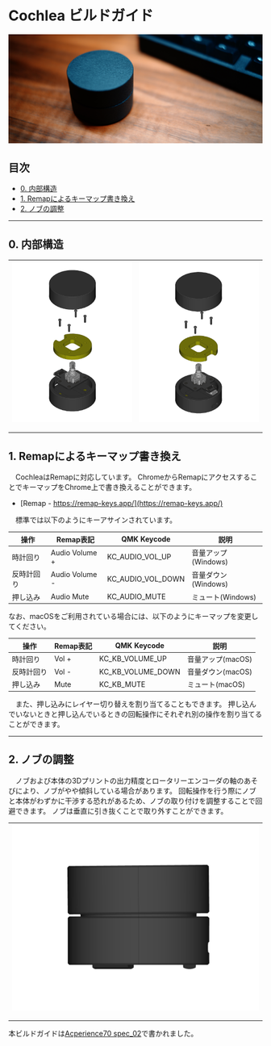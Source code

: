 # Cochlea ビルドガイド

![](../images/main_image.jpg)

## 目次

- [0. 内部構造](#0-内部構造)
- [1. Remapによるキーマップ書き換え](#1-Remapによるキーマップ書き換え)
- [2. ノブの調整](#2-ノブの調整)

---

## 0. 内部構造

|![](../images/bg_00-01.png)|![](../images/bg_00-02.png)|
|---|---|

---

## 1. Remapによるキーマップ書き換え

　CochleaはRemapに対応しています。
ChromeからRemapにアクセスすることでキーマップをChrome上で書き換えることができます。

- [Remap - https://remap-keys.app/](https://remap-keys.app/)

　標準では以下のようにキーアサインされています。

| 操作 | Remap表記 | QMK Keycode | 説明 |
|---|---|---|---|
|時計回り|Audio Volume +|KC_AUDIO_VOL_UP|音量アップ(Windows)|
|反時計回り|Audio Volume -|KC_AUDIO_VOL_DOWN|音量ダウン(Windows)|
|押し込み|Audio Mute|KC_AUDIO_MUTE|ミュート(Windows)|

なお、macOSをご利用されている場合には、以下のようにキーマップを変更してください。

| 操作 | Remap表記 | QMK Keycode | 説明 |
|---|---|---|---|
|時計回り|Vol +|KC_KB_VOLUME_UP|音量アップ(macOS)|
|反時計回り|Vol -|KC_KB_VOLUME_DOWN|音量ダウン(macOS)|
|押し込み|Mute|KC_KB_MUTE|ミュート(macOS)|

　また、押し込みにレイヤー切り替えを割り当てることもできます。
押し込んでいないときと押し込んでいるときの回転操作にそれぞれ別の操作を割り当てることができます。

---

## 2. ノブの調整

　ノブおよび本体の3Dプリントの出力精度とロータリーエンコーダの軸のあそびにより、ノブがやや傾斜している場合があります。
回転操作を行う際にノブと本体がわずかに干渉する恐れがあるため、ノブの取り付けを調整することで回避できます。
ノブは垂直に引き抜くことで取り外すことができます。

|![](../images/bg_02-01.png)|
|---|

---

本ビルドガイドは[Acperience70 spec_02](http://yynmt.com/kb/a70s2.html)で書かれました。
